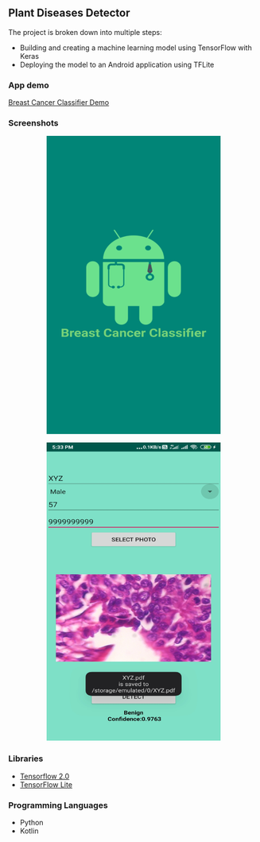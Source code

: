 ## Plant Diseases Detector
The project is broken down into multiple steps:
* Building and creating a machine learning model using TensorFlow with Keras
* Deploying the model to an Android application using TFLite

### App demo
[Breast Cancer Classifier Demo](.assets/demo.mp4)

### Screenshots
<p align="center">
  <img width="350" height="600" src="./assets/welcome.jpg">
</p>
<p align="center">
  <img width="350" height="600" src="./assets/cancerdetect.jpg">
</p>

### Libraries
* [Tensorflow 2.0](https://www.tensorflow.org/)
* [TensorFlow Lite ](https://www.tensorflow.org/lite)

### Programming Languages
* Python
* Kotlin
